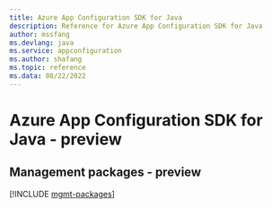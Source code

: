 ```yaml
---
title: Azure App Configuration SDK for Java
description: Reference for Azure App Configuration SDK for Java
author: mssfang
ms.devlang: java
ms.service: appconfiguration
ms.author: shafang
ms.topic: reference
ms.data: 08/22/2022
---
```

# Azure App Configuration SDK for Java - preview

## Management packages - preview
[!INCLUDE [mgmt-packages](app-configuration-mgmt-index.md)]